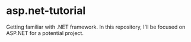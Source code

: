 # asp.net-tutorial
Getting familiar with .NET framework.  In this repository, I'll be focused on ASP.NET for a potential project.
